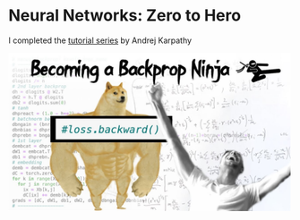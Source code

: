 # Neural Networks: Zero to Hero
I completed the [tutorial series](https://www.youtube.com/watch?v=VMj-3S1tku0&list=PLAqhIrjkxbuWI23v9cThsA9GvCAUhRvKZ) by Andrej Karpathy
<p align="center">
<img src="image.jpg"> 
</p>
<br /> 
